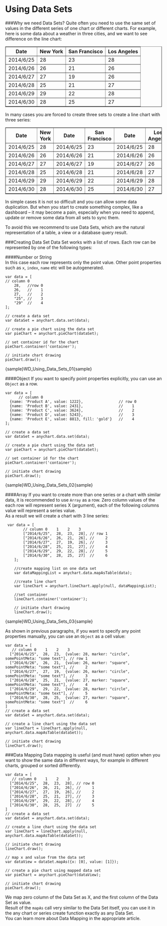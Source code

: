 Using Data Sets
===============
###Why we need Data Sets?
Quite often you need to use the same set of values in the different series of one chart or different charts. 
For example, here is some data about a weather in three cities, and we want to see difference on the line chart:

<table border="1" class="dtTABLE">
<tbody>
<tr>
<th><b>Date</b></th>
<th><b>New York</b></th>	
<th><b>San Francisco</b></th>
<th><b>Los Angeles</b></th>
</tr>
<tr>
<td>2014/6/25</td>
<td>28</td>
<td>23</td>
<td>28</td>	
</tr>
<tr>
<td>2014/6/26</td>
<td>26</td>
<td>21</td>
<td>26</td>	
</tr>
<tr>
<td>2014/6/27</td>
<td>27</td>
<td>19</td>
<td>26</td>		
</tr>
<tr>
<td>2014/6/28</td>
<td>25</td>
<td>21</td>
<td>27</td>		
</tr>
<tr>
<td>2014/6/29</td>
<td>29</td>
<td>22</td>
<td>28</td>		
</tr>
<tr>
<td>2014/6/30</td>
<td>28</td>
<td>25</td>
<td>27</td>		
</tr>
</tbody>
</table>
In many cases you are forced to create three sets to create a line chart with three series:

<table border="1" class="dtTABLE">
<tbody>
<tr>   
<th><b>Date</b>  
</th>
<th>
<b>New York</b>  
</th>
<th>
<b>Date</b>
</th>
<th>
<b>San Francisco</b>
</th>
<th>
<b>Date</b>
</th>
<th>
<b>Los Angeles</b>
</th>
</tr>
<tr>   
<td>2014/6/25 </td>
<td>
28 
</td>
<td>
2014/6/25
</td>
<td>
23</td>
<td>
2014/6/25
</td>
<td>
28
</td>
</tr>
<tr>   
<td>2014/6/26 </td>
<td>
26 
</td>
<td>
2014/6/26
</td>
<td>
21</td>
<td>
2014/6/26
</td>
<td>
26
</td>
</tr>
<tr>   
<td>2014/6/27 </td>
<td>
27 
</td>
<td>
2014/6/27
</td>
<td>
19</td>
<td>
2014/6/27
</td>
<td>
26
</td>
</tr>
<tr>   
<td>2014/6/28 </td>
<td>
25 
</td>
<td>
2014/6/28
</td>
<td>
21</td>
<td>
2014/6/28
</td>
<td>
27
</td>
</tr>
<tr>   
<td>2014/6/29 </td>
<td>
29 
</td>
<td>
2014/6/29
</td>
<td>
22</td>
<td>
2014/6/29
</td>
<td>
28
</td>
</tr>
<tr>   
<td>2014/6/30 </td>
<td>
28 
</td>
<td>
2014/6/30
</td>
<td>
25</td>
<td>
2014/6/30
</td>
<td>
27
</td>
</tr>
</tbody> 
</table>
In simple cases it is not so difficult and you can allow some data duplication. But when you start to create something complex, like a dashboard – it may become a pain, especially when you need to append, update or remove some data from all sets to sync them.  

To avoid this we recommend to use Data Sets, which are the natural representation of a table, a view or a database query result.

###Creating Data Set
Data Set works with a list of rows. Each row can be represented by one of the following types: 

####Number or String  
In this case each row represents only the point value. Other point properties such as `x`, `index`, `name` etc will be autogenerated.
```
var data = [
// column 0
    28,   //row 0
    26,   //    1
    27,   //    2
    "25", //    3
    "29"  //    4
];

// create a data set  
var dataSet = anychart.data.set(data);

// create a pie chart using the data set
var pieChart = anychart.pieChart(dataSet);  

// set container id for the chart  
pieChart.container('container');

// initiate chart drawing
pieChart.draw();
```
{sample}WD\_Using\_Data\_Sets\_01{sample}

####Object
If you want to specify point properties explicitly, you can use an `Object` as a row.  
```
var data = [
      // column 0
  {name: 'Product A', value: 1222},                // row 0
  {name: 'Product B', value: 2431},                //    1
  {name: 'Product C', value: 3624},                //    2
  {name: 'Product D', value: 5243},                //    3
  {name: 'Product E', value: 8813, fill: 'gold'}   //    4
];

// create a data set
var dataSet = anychart.data.set(data);

// create a pie chart using the data set 
var pieChart = anychart.pieChart(dataSet);

// set container id for the chart
pieChart.container('container');

// initiate chart drawing
pieChart.draw();
```

{sample}WD\_Using\_Data\_Sets\_02{sample}

####Array
If you want to create more than one series or a chart with similar data, it is recommended to use `Array` as a row. Zero column values of the each row will represent series X (argument), each of the following columns value will represent a series value.  
As a result we will create a chart with 3 line series:  
```
 var data = [
        // column 0    1    2    3
        ["2014/6/25",  28,  23,  28], // row 1
        ["2014/6/26",  26,  21,  26], //     2
        ["2014/6/27",  27,  19,  26], //     3
        ["2014/6/28",  25,  21,  27], //     4
        ["2014/6/29",  29,  22,  28], //     5
        ["2014/6/30",  28,  25,  27]  //     6
    ];

    //create mapping list on one data set
    var dataMappingList = anychart.data.mapAsTable(data);

    //create line chart
    var lineChart = anychart.lineChart.apply(null, dataMappingList);
  
    //set container
    lineChart.container('container');

    // initiate chart drawing
    lineChart.draw();
```

{sample}WD\_Using\_Data\_Sets\_03{sample}

As shown in previous paragraphs, if you want to specify any point properties manually, you can use an `Object` as a cell value:
```
var data = [ 
   // column 0    1    2    3
  ["2014/6/25",  28,  23,  {value: 28, marker: "circle", somePointMeta: "some text"], // row 1
  ["2014/6/26",  26,  21,  {value: 26, marker: "square", somePointMeta: "some text"], //     2
  ["2014/6/27",  27,  19,  {value: 26, marker: "circle", somePointMeta: "some text"], //     3
  ["2014/6/28",  25,  21,  {value: 27, marker: "square", somePointMeta: "some text"], //     4
  ["2014/6/29",  29,  22,  {value: 28, marker: "circle", somePointMeta: "some text"], //     5
  ["2014/6/30",  28,  25,  {value: 27, marker: "square", somePointMeta: "some text"]  //     6
]
// create a data set
var dataSet = anychart.data.set(data);

// create a line chart using the data set 
var lineChart = lineChart.apply(null, anychart.data.mapAsTable(dataSet));

// initiate chart drawing
lineChart.draw();
```
###Data Mapping
Data mapping is useful (and must have) option when you want to show the same data in different ways, for example in different charts, grouped or sorted differently.
```
var data = [ 
   // column 0    1    2    3
  ["2014/6/25",  28,  23,  28], // row 0
  ["2014/6/26",  26,  21,  26], //     1
  ["2014/6/27",  27,  19,  26], //     2
  ["2014/6/28",  25,  21,  27], //     3
  ["2014/6/29",  29,  22,  28], //     4
  ["2014/6/30",  28,  25,  27]  //     5
]
// create a data set
var dataSet = anychart.data.set(data);

// create a line chart using the data set 
var lineChart = lineChart.apply(null, anychart.data.mapAsTable(dataSet));

// initiate chart drawing
lineChart.draw();

// map x and value from the data set
var dataView = dataSet.mapAs({x: [0], value: [1]});

// create a pie chart using mapped data set 
var pieChart = anychart.pieChart(dataView);

// initiate chart drawing
pieChart.draw();
```

We map zero column of the Data Set as X, and the first column of the Data Set as value.  
Result of the `mapAs` call very similar to the Data Set itself, you can use it in the any chart or series create function exactly as any Data Set.  
You can learn more about Data Mapping in the appropriate article.
<!--
See also:  
<a href="./Advanced_Data_Mapping_features">Advanced Data Mapping features</a>  
<a href="#">Multiple Charts layout</a>  
<a href="#">Series and Point Meta Data</a>
-->















